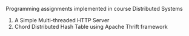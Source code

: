 Programming assignments implemented in course Distributed Systems
1. A Simple Multi-threaded HTTP Server
2. Chord Distributed Hash Table using Apache Thrift framework

